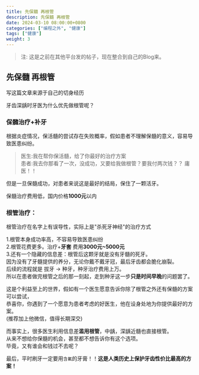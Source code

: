 ```yaml
---
title: 先保髓 再根管
description: 先保髓 再根管
date: 2024-03-10 08:00:00+0800
categories: ["编程之外", "健康"]
tags: ["健康"]
weight: 3
---
```


> 注: 这是之前在其他平台发的帖子，现在整合到自己的Blog来。

## 先保髓 再根管

写这篇文章来源于自己的切身经历

牙齿深龋时牙医为什么优先做根管呢？


### 保髓治疗+补牙


根据炎症情况，保活髓的尝试存在失败概率，假如患者不理解保髓的意义，容易导致医患纠纷。  
> 医生:我在帮你保活髓，给了你最好的治疗方案  
患者:我去你那看了一次，没成功，又要给我做根管？要我付两次钱？？ 庸医！！

但是一旦保髓成功，对患者来说这是最好的结局，保住了一颗活牙。  

保髓治疗费用低，国内价格**1000元**以内

### 根管治疗：
根管治疗在名字上有误导性，实际上是"杀死牙神经"的治疗方式

1.根管本身成功率高，不容易导致医患纠纷  
2.根管花费更多。治疗+**牙套** 费用**3000元~5000元**  
3.还有一个隐藏的信息差：根管后这颗牙就是没有牙髓的死牙。  
因为没有了牙髓提供的养分，无论你戴不戴牙冠，最后牙齿都会脆化崩裂。  
后续的流程就是 拔牙 -> 种牙，种牙治疗费用上万。  
所以在患者做完根管之后的那一刻起，走到种牙这一步**只是时间早晚**的问题罢了。

这是个利益至上的世界，假如有一个医生愿意告诉你除了根管之外还有保髓的方案可以尝试，  
恭喜你，你遇到了一个愿意为患者考虑的好医生，他在设身处地为你提供最好的方案。  
(推荐加上他微信，值得长期深交)

而事实上，很多医生利用信息差**滥用根管**，中龋，深龋近髓也直接根管。  
从来不想给你保髓的机会，甚至都不想告诉你有这个选项。  
毕竟，又有谁会和钱过不去呢？

最后，平时刷牙一定要用`含氟`的牙膏！！**这是人类历史上保护牙齿性价比最高的方案！**